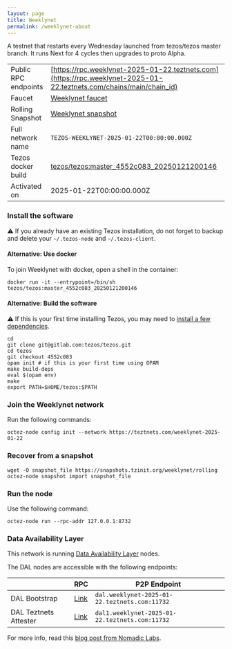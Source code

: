 ```yaml
---
layout: page
title: Weeklynet
permalink: /weeklynet-about
---
```


A testnet that restarts every Wednesday launched from tezos/tezos master branch. It runs Next for 4 cycles then upgrades to proto Alpha.

| | |
|-------|---------------------|
| Public RPC endpoints | [https://rpc.weeklynet-2025-01-22.teztnets.com](https://rpc.weeklynet-2025-01-22.teztnets.com/chains/main/chain_id)<br/> |
| Faucet | [Weeklynet faucet](https://faucet.weeklynet-2025-01-22.teztnets.com) |
| Rolling Snapshot | [Weeklynet snapshot](https://snapshots.tzinit.org/weeklynet/rolling) |
| Full network name | `TEZOS-WEEKLYNET-2025-01-22T00:00:00.000Z` |
| Tezos docker build | [tezos/tezos:master_4552c083_20250121200146](https://hub.docker.com/r/tezos/tezos/tags?page=1&ordering=last_updated&name=master_4552c083_20250121200146) |
| Activated on | 2025-01-22T00:00:00.000Z |





### Install the software

⚠️  If you already have an existing Tezos installation, do not forget to backup and delete your `~/.tezos-node` and `~/.tezos-client`.



#### Alternative: Use docker

To join Weeklynet with docker, open a shell in the container:

```
docker run -it --entrypoint=/bin/sh tezos/tezos:master_4552c083_20250121200146
```


#### Alternative: Build the software

⚠️  If this is your first time installing Tezos, you may need to [install a few dependencies](https://tezos.gitlab.io/introduction/howtoget.html#setting-up-the-development-environment-from-scratch).

```
cd
git clone git@gitlab.com:tezos/tezos.git
cd tezos
git checkout 4552c083
opam init # if this is your first time using OPAM
make build-deps
eval $(opam env)
make
export PATH=$HOME/tezos:$PATH
```

### Join the Weeklynet network

Run the following commands:

```
octez-node config init --network https://teztnets.com/weeklynet-2025-01-22

```


### Recover from a snapshot

```
wget -O snapshot_file https://snapshots.tzinit.org/weeklynet/rolling
octez-node snapshot import snapshot_file
```


### Run the node

Use the following command:

```
octez-node run --rpc-addr 127.0.0.1:8732
```




### Data Availability Layer

This network is running [Data Availability Layer](https://tezos.gitlab.io/shell/dal.html) nodes.


The DAL nodes are accessible with the following endpoints:

| | RPC | P2P Endpoint |
|------------|---------|--------------|
| DAL Bootstrap | [Link](https://dal-bootstrap-rpc.weeklynet-2025-01-22.teztnets.com/p2p/gossipsub/scores) | `dal.weeklynet-2025-01-22.teztnets.com:11732` |
| DAL Teztnets Attester | [Link](https://dal-attester-rpc.weeklynet-2025-01-22.teztnets.com/p2p/gossipsub/scores) | `dal1.weeklynet-2025-01-22.teztnets.com:11732` |


For more info, read this [blog post from Nomadic Labs](https://research-development.nomadic-labs.com/data-availability-layer-tezos.html).



